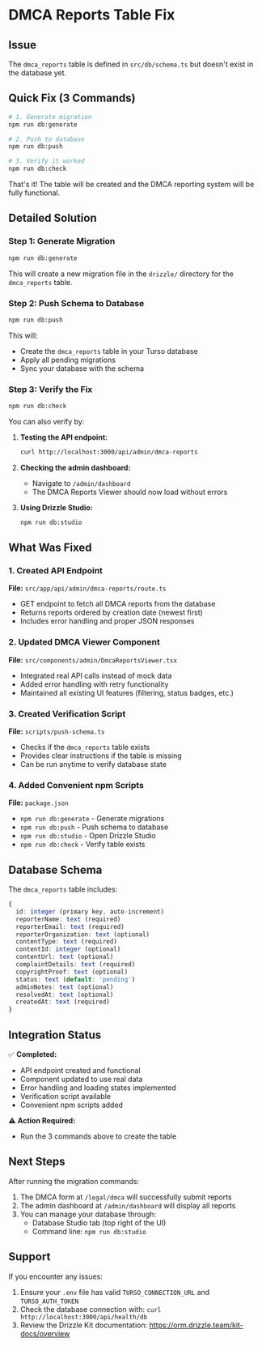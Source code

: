 # DMCA Reports Table Fix

## Issue
The `dmca_reports` table is defined in `src/db/schema.ts` but doesn't exist in the database yet.

## Quick Fix (3 Commands)

```bash
# 1. Generate migration
npm run db:generate

# 2. Push to database
npm run db:push

# 3. Verify it worked
npm run db:check
```

That's it! The table will be created and the DMCA reporting system will be fully functional.

## Detailed Solution

### Step 1: Generate Migration
```bash
npm run db:generate
```

This will create a new migration file in the `drizzle/` directory for the `dmca_reports` table.

### Step 2: Push Schema to Database
```bash
npm run db:push
```

This will:
- Create the `dmca_reports` table in your Turso database
- Apply all pending migrations
- Sync your database with the schema

### Step 3: Verify the Fix
```bash
npm run db:check
```

You can also verify by:

1. **Testing the API endpoint:**
   ```bash
   curl http://localhost:3000/api/admin/dmca-reports
   ```

2. **Checking the admin dashboard:**
   - Navigate to `/admin/dashboard`
   - The DMCA Reports Viewer should now load without errors

3. **Using Drizzle Studio:**
   ```bash
   npm run db:studio
   ```

## What Was Fixed

### 1. Created API Endpoint
**File:** `src/app/api/admin/dmca-reports/route.ts`
- GET endpoint to fetch all DMCA reports from the database
- Returns reports ordered by creation date (newest first)
- Includes error handling and proper JSON responses

### 2. Updated DMCA Viewer Component
**File:** `src/components/admin/DmcaReportsViewer.tsx`
- Integrated real API calls instead of mock data
- Added error handling with retry functionality
- Maintained all existing UI features (filtering, status badges, etc.)

### 3. Created Verification Script
**File:** `scripts/push-schema.ts`
- Checks if the `dmca_reports` table exists
- Provides clear instructions if the table is missing
- Can be run anytime to verify database state

### 4. Added Convenient npm Scripts
**File:** `package.json`
- `npm run db:generate` - Generate migrations
- `npm run db:push` - Push schema to database
- `npm run db:studio` - Open Drizzle Studio
- `npm run db:check` - Verify table exists

## Database Schema

The `dmca_reports` table includes:

```typescript
{
  id: integer (primary key, auto-increment)
  reporterName: text (required)
  reporterEmail: text (required)
  reporterOrganization: text (optional)
  contentType: text (required)
  contentId: integer (optional)
  contentUrl: text (optional)
  complaintDetails: text (required)
  copyrightProof: text (optional)
  status: text (default: 'pending')
  adminNotes: text (optional)
  resolvedAt: text (optional)
  createdAt: text (required)
}
```

## Integration Status

✅ **Completed:**
- API endpoint created and functional
- Component updated to use real data
- Error handling and loading states implemented
- Verification script available
- Convenient npm scripts added

⚠️ **Action Required:**
- Run the 3 commands above to create the table

## Next Steps

After running the migration commands:

1. The DMCA form at `/legal/dmca` will successfully submit reports
2. The admin dashboard at `/admin/dashboard` will display all reports
3. You can manage your database through:
   - Database Studio tab (top right of the UI)
   - Command line: `npm run db:studio`

## Support

If you encounter any issues:
1. Ensure your `.env` file has valid `TURSO_CONNECTION_URL` and `TURSO_AUTH_TOKEN`
2. Check the database connection with: `curl http://localhost:3000/api/health/db`
3. Review the Drizzle Kit documentation: https://orm.drizzle.team/kit-docs/overview